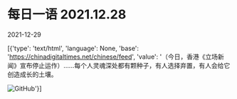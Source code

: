 # 每日一语 2021.12.28

2021-12-29

[{'type': 'text/html', 'language': None, 'base': 'https://chinadigitaltimes.net/chinese/feed', 'value': '（今日，香港《立场新闻》宣布停止运作）&#8230;&#8230;每个人灵魂深处都有颗种子，有人选择弃置，有人会给它创造成长的土壤。

![GitHub](https://chinadigitaltimes.net/chinese/files/2021/12/2021.12.28.2.jpg)'}]